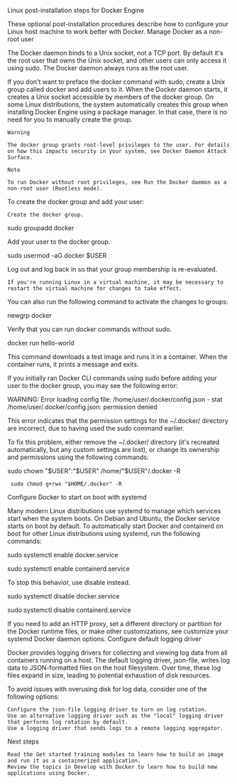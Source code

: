 Linux post-installation steps for Docker Engine

These optional post-installation procedures describe how to configure your Linux host machine to work better with Docker.
Manage Docker as a non-root user

The Docker daemon binds to a Unix socket, not a TCP port. By default it's the root user that owns the Unix socket, and other users can only access it using sudo. The Docker daemon always runs as the root user.

If you don't want to preface the docker command with sudo, create a Unix group called docker and add users to it. When the Docker daemon starts, it creates a Unix socket accessible by members of the docker group. On some Linux distributions, the system automatically creates this group when installing Docker Engine using a package manager. In that case, there is no need for you to manually create the group.

    Warning

    The docker group grants root-level privileges to the user. For details on how this impacts security in your system, see Docker Daemon Attack Surface.

    Note

    To run Docker without root privileges, see Run the Docker daemon as a non-root user (Rootless mode).

To create the docker group and add your user:

    Create the docker group.

 sudo groupadd docker

Add your user to the docker group.

 sudo usermod -aG docker $USER

Log out and log back in so that your group membership is re-evaluated.

    If you're running Linux in a virtual machine, it may be necessary to restart the virtual machine for changes to take effect.

You can also run the following command to activate the changes to groups:

 newgrp docker

Verify that you can run docker commands without sudo.

 docker run hello-world

This command downloads a test image and runs it in a container. When the container runs, it prints a message and exits.

If you initially ran Docker CLI commands using sudo before adding your user to the docker group, you may see the following error:

WARNING: Error loading config file: /home/user/.docker/config.json -
stat /home/user/.docker/config.json: permission denied

This error indicates that the permission settings for the ~/.docker/ directory are incorrect, due to having used the sudo command earlier.

To fix this problem, either remove the ~/.docker/ directory (it's recreated automatically, but any custom settings are lost), or change its ownership and permissions using the following commands:

 sudo chown "$USER":"$USER" /home/"$USER"/.docker -R

     sudo chmod g+rwx "$HOME/.docker" -R

Configure Docker to start on boot with systemd

Many modern Linux distributions use systemd to manage which services start when the system boots. On Debian and Ubuntu, the Docker service starts on boot by default. To automatically start Docker and containerd on boot for other Linux distributions using systemd, run the following commands:

 sudo systemctl enable docker.service

 sudo systemctl enable containerd.service

To stop this behavior, use disable instead.

 sudo systemctl disable docker.service

 sudo systemctl disable containerd.service

If you need to add an HTTP proxy, set a different directory or partition for the Docker runtime files, or make other customizations, see customize your systemd Docker daemon options.
Configure default logging driver

Docker provides logging drivers for collecting and viewing log data from all containers running on a host. The default logging driver, json-file, writes log data to JSON-formatted files on the host filesystem. Over time, these log files expand in size, leading to potential exhaustion of disk resources.

To avoid issues with overusing disk for log data, consider one of the following options:

    Configure the json-file logging driver to turn on log rotation.
    Use an alternative logging driver such as the "local" logging driver that performs log rotation by default.
    Use a logging driver that sends logs to a remote logging aggregator.

Next steps

    Read the Get started training modules to learn how to build an image and run it as a containerized application.
    Review the topics in Develop with Docker to learn how to build new applications using Docker.
